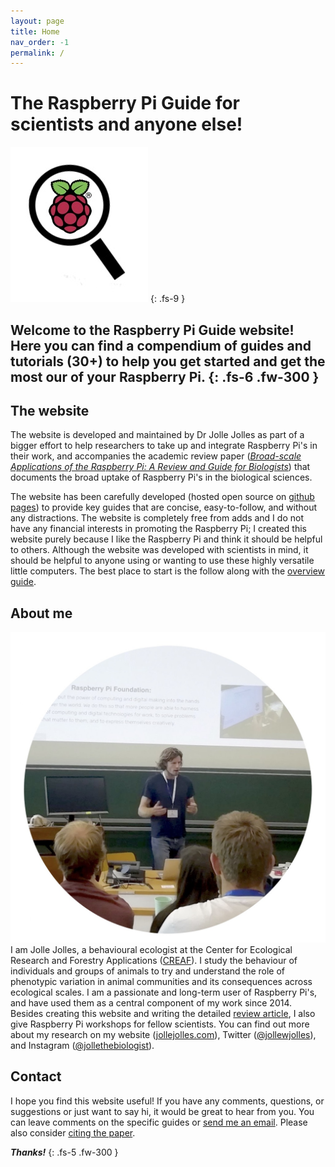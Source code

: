```yaml
---
layout: page
title: Home
nav_order: -1
permalink: /
---
```

# The Raspberry Pi Guide for scientists and anyone else!
[![Raspberry Pi Logo](/assets/images/raspberrypi-guide-logonotext.jpg?style=titleimgright)](http://raspberrypi.org)
{: .fs-9 }

Welcome to the Raspberry Pi Guide website! Here you can find a compendium of guides and tutorials (30+) to help you get started and get the most our of your Raspberry Pi.
{: .fs-6 .fw-300 }
---

## The website
The website is developed and maintained by Dr Jolle Jolles as part of a bigger effort to help researchers to take up and integrate Raspberry Pi's in their work, and accompanies the academic review paper ([*Broad-scale Applications of the Raspberry Pi: A Review and Guide for Biologists*](the-paper)) that documents the broad uptake of Raspberry Pi's in the biological sciences.

The website has been carefully developed (hosted open source on [github pages](https://github.com/raspberrypi-guide/raspberrypi-guide.github.io)) to provide key guides that are concise, easy-to-follow, and without any distractions. The website is completely free from adds and I do not have any financial interests in promoting the Raspberry Pi; I created this website purely because I like the Raspberry Pi and think it should be helpful to others. Although the website was developed with scientists in mind, it should be helpful to anyone using or wanting to use these highly versatile little computers. The best place to start is the follow along with the [overview guide](/overview-guide).

## About me
[![Jolle workshop](/assets/images/jolle-raspberrypi-workshop.jpg?style=smallimgright)](/assets/images/jolle-raspberrypi-workshop.jpg) I am Jolle Jolles, a behavioural ecologist at the Center for Ecological Research and Forestry Applications ([CREAF](http://creaf.cat)). I study the behaviour of individuals and groups of animals to try and understand the role of phenotypic variation in animal communities and its consequences across ecological scales. I am a passionate and long-term user of Raspberry Pi's, and have used them as a central component of my work since 2014. Besides creating this website and writing the detailed [review article](http://), I also give Raspberry Pi workshops for fellow scientists. You can find out more about my research on my website ([jollejolles.com](http://jollejolles.com)), Twitter ([@jollewjolles](http://twitter.com/jollewjolles)), and Instagram ([@jollethebiologist](http://instagram.com/jollethebiologist)).

## Contact
I hope you find this website useful! If you have any comments, questions, or suggestions or just want to say hi, it would be great to hear from you. You can leave comments on the specific guides or [send me an email](mailto:j.w.jolles@gmail.com). Please also consider [citing the paper](the-paper).

<strong>*Thanks!*</strong>
{: .fs-5 .fw-300 }
